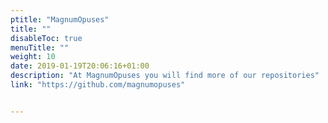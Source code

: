 ```yaml
---
ptitle: "MagnumOpuses"
title: ""
disableToc: true
menuTitle: ""
weight: 10
date: 2019-01-19T20:06:16+01:00
description: "At MagnumOpuses you will find more of our repositories"
link: "https://github.com/magnumopuses"


---
```


